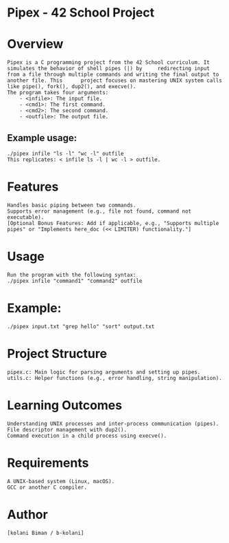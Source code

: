 # Pipex - 42 School Project

# Overview
  	Pipex is a C programming project from the 42 School curriculum. It simulates the behavior of shell pipes (|) by 	redirecting input from a file through multiple commands and writing the final output to another file. This 		project focuses on mastering UNIX system calls like pipe(), fork(), dup2(), and execve().
  	The program takes four arguments:
		- <infile>: The input file.
		- <cmd1>: The first command.
 		- <cmd2>: The second command.
		- <outfile>: The output file.
## Example usage:
	./pipex infile "ls -l" "wc -l" outfile
	This replicates: < infile ls -l | wc -l > outfile.

# Features
    Handles basic piping between two commands.
    Supports error management (e.g., file not found, command not executable).
    [Optional Bonus Features: Add if applicable, e.g., "Supports multiple pipes" or "Implements here_doc (<< LIMITER) functionality."]

# Usage
	Run the program with the following syntax:
	./pipex infile "command1" "command2" outfile

# Example:
	./pipex input.txt "grep hello" "sort" output.txt

# Project Structure
    pipex.c: Main logic for parsing arguments and setting up pipes.
    utils.c: Helper functions (e.g., error handling, string manipulation).

# Learning Outcomes
    Understanding UNIX processes and inter-process communication (pipes).
    File descriptor management with dup2().
    Command execution in a child process using execve().

# Requirements
    A UNIX-based system (Linux, macOS).
    GCC or another C compiler.

# Author
	[kolani Biman / b-kolani]
